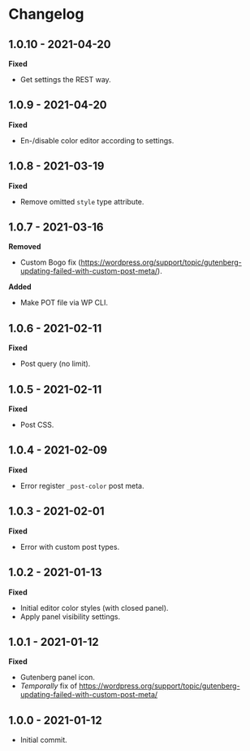 # Changelog

## 1.0.10 - 2021-04-20
**Fixed**

* Get settings the REST way.

## 1.0.9 - 2021-04-20
**Fixed**

* En-/disable color editor according to settings.

## 1.0.8 - 2021-03-19
**Fixed**

* Remove omitted `style` type attribute.

## 1.0.7 - 2021-03-16
**Removed**

* Custom Bogo fix (https://wordpress.org/support/topic/gutenberg-updating-failed-with-custom-post-meta/).

**Added**

* Make POT file via WP CLI.

## 1.0.6 - 2021-02-11
**Fixed**

* Post query (no limit).

## 1.0.5 - 2021-02-11
**Fixed**

* Post CSS.

## 1.0.4 - 2021-02-09
**Fixed**

* Error register `_post-color` post meta.

## 1.0.3 - 2021-02-01
**Fixed**

* Error with custom post types.

## 1.0.2 - 2021-01-13
**Fixed**

* Initial editor color styles (with closed panel).
* Apply panel visibility settings.

## 1.0.1 - 2021-01-12
**Fixed**

* Gutenberg panel icon.
* _Temporally_ fix of https://wordpress.org/support/topic/gutenberg-updating-failed-with-custom-post-meta/

## 1.0.0 - 2021-01-12

* Initial commit.